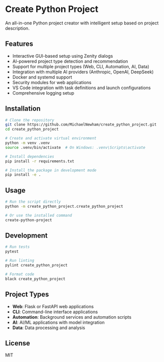 # Create Python Project

An all-in-one Python project creator with intelligent setup based on project description.

## Features

- Interactive GUI-based setup using Zenity dialogs
- AI-powered project type detection and recommendation
- Support for multiple project types (Web, CLI, Automation, AI, Data)
- Integration with multiple AI providers (Anthropic, OpenAI, DeepSeek)
- Docker and systemd support
- Security modules for web applications
- VS Code integration with task definitions and launch configurations
- Comprehensive logging setup

## Installation

```bash
# Clone the repository
git clone https://github.com/MichaelNewham/create_python_project.git
cd create_python_project

# Create and activate virtual environment
python -m venv .venv
source .venv/bin/activate  # On Windows: .venv\Scripts\activate

# Install dependencies
pip install -r requirements.txt

# Install the package in development mode
pip install -e .
```

## Usage

```bash
# Run the script directly
python -m create_python_project.create_python_project

# Or use the installed command
create-python-project
```

## Development

```bash
# Run tests
pytest

# Run linting
pylint create_python_project

# Format code
black create_python_project
```

## Project Types

- **Web**: Flask or FastAPI web applications
- **CLI**: Command-line interface applications
- **Automation**: Background services and automation scripts
- **AI**: AI/ML applications with model integration
- **Data**: Data processing and analysis

## License

MIT
